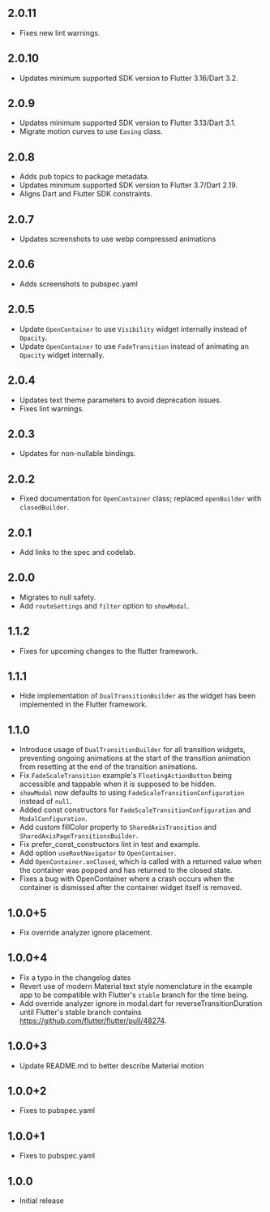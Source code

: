 ## 2.0.11

* Fixes new lint warnings.

## 2.0.10

* Updates minimum supported SDK version to Flutter 3.16/Dart 3.2.

## 2.0.9

* Updates minimum supported SDK version to Flutter 3.13/Dart 3.1.
* Migrate motion curves to use `Easing` class.

## 2.0.8

* Adds pub topics to package metadata.
* Updates minimum supported SDK version to Flutter 3.7/Dart 2.19.
* Aligns Dart and Flutter SDK constraints.

## 2.0.7
* Updates screenshots to use webp compressed animations

## 2.0.6
* Adds screenshots to pubspec.yaml

## 2.0.5
* Update `OpenContainer` to use `Visibility` widget internally instead of `Opacity`.
* Update `OpenContainer` to use `FadeTransition` instead of animating an `Opacity`
  widget internally.

## 2.0.4

* Updates text theme parameters to avoid deprecation issues.
* Fixes lint warnings.

## 2.0.3
* Updates for non-nullable bindings.

## 2.0.2
* Fixed documentation for `OpenContainer` class; replaced `openBuilder` with `closedBuilder`.

## 2.0.1
* Add links to the spec and codelab.

## 2.0.0

* Migrates to null safety.
* Add `routeSettings` and `filter` option to `showModal`.

## 1.1.2

* Fixes for upcoming changes to the flutter framework.

## 1.1.1

* Hide implementation of `DualTransitionBuilder` as the widget has been implemented in the Flutter framework.

## 1.1.0

* Introduce usage of `DualTransitionBuilder` for all transition widgets, preventing ongoing animations at the start of the transition animation from resetting at the end of the transition animations.
* Fix `FadeScaleTransition` example's `FloatingActionButton` being accessible
and tappable when it is supposed to be hidden.
* `showModal` now defaults to using `FadeScaleTransitionConfiguration` instead of `null`.
* Added const constructors for `FadeScaleTransitionConfiguration` and `ModalConfiguration`.
* Add custom fillColor property to `SharedAxisTransition` and `SharedAxisPageTransitionsBuilder`.
* Fix prefer_const_constructors lint in test and example.
* Add option `useRootNavigator` to `OpenContainer`.
* Add `OpenContainer.onClosed`, which is called with a returned value when the container was popped and has returned to the closed state.
* Fixes a bug with OpenContainer where a crash occurs when the container is dismissed after the container widget itself is removed.


## 1.0.0+5

* Fix override analyzer ignore placement.


## 1.0.0+4

* Fix a typo in the changelog dates
* Revert use of modern Material text style nomenclature in the example app
  to be compatible with Flutter's `stable` branch for the time being.
* Add override analyzer ignore in modal.dart for reverseTransitionDuration
  until Flutter's stable branch contains
  https://github.com/flutter/flutter/pull/48274.


## 1.0.0+3

* Update README.md to better describe Material motion


## 1.0.0+2

* Fixes to pubspec.yaml


## 1.0.0+1

* Fixes to pubspec.yaml


## 1.0.0

* Initial release
